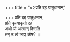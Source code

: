 +++
title = "०२ प्रति दह यातुधानान्"

+++
प्रति दह यातुधानान्  
प्रति कृत्याकृतो दह ।  
अथो यो अस्मान् दिप्सति  
तम् उ त्वं जह्य् ओषधे ॥